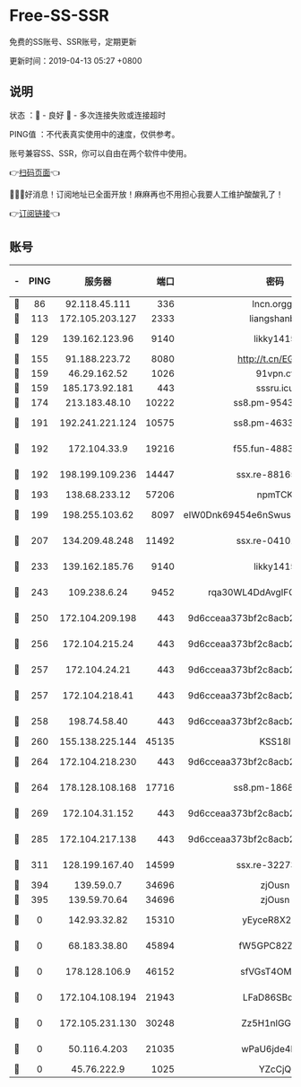 # Free-SS-SSR

免费的SS账号、SSR账号，定期更新

更新时间：2019-04-13 05:27 +0800

## 说明

状态     ：🙂 - 良好 🙁 - 多次连接失败或连接超时

PING值   ：不代表真实使用中的速度，仅供参考。

账号兼容SS、SSR，你可以自由在两个软件中使用。

👉[扫码页面](https://liesauer.github.io/Free-SS-SSR/)👈

🎉🎉🎉好消息！订阅地址已全面开放！麻麻再也不用担心我要人工维护酸酸乳了！

👉[订阅链接](https://www.liesauer.net/yogurt/subscribe?ACCESS_TOKEN=DAYxR3mMaZAsaqUb)👈

## 账号

|-|PING|服务器|端口|密码|加密方式|区域|
|:----:|:----:|:-----:|-----:|:----:|:----:|:----:|
|🙂|86|92.118.45.111|336|lncn.orgg8|rc4|JP|
|🙂|113|172.105.203.127|2333|liangshanbo|chacha20|JP|
|🙂|129|139.162.123.96|9140|likky1415|aes-256-cfb|JP|
|🙂|155|91.188.223.72|8080|http://t.cn/EGJIyrl|rc4-md5|RU|
|🙂|159|46.29.162.52|1026|91vpn.cf|rc4-md5|RU|
|🙂|159|185.173.92.181|443|sssru.icu|rc4-md5|RU|
|🙂|174|213.183.48.10|10222|ss8.pm-95437297|rc4-md5|RU|
|🙂|191|192.241.221.124|10575|ss8.pm-46330259|aes-256-cfb|US|
|🙂|192|172.104.33.9|19216|f55.fun-48839243|aes-256-cfb|SG|
|🙂|192|198.199.109.236|14447|ssx.re-88165327|aes-256-cfb|US|
|🙂|193|138.68.233.12|57206|npmTCK|rc4-md5|US|
|🙂|199|198.255.103.62|8097|eIW0Dnk69454e6nSwuspv9DmS201tQ0D|aes-256-cfb|US|
|🙂|207|134.209.48.248|11492|ssx.re-04101326|aes-256-cfb|US|
|🙂|233|139.162.185.76|9140|likky1415|aes-256-cfb|DE|
|🙂|243|109.238.6.24|9452|rqa30WL4DdAvgIFG6Fs3znzTa|aes-256-cfb|FR|
|🙂|250|172.104.209.198|443|9d6cceaa373bf2c8acb22e60b6a58be6|aes-256-cfb|US|
|🙂|256|172.104.215.24|443|9d6cceaa373bf2c8acb22e60b6a58be6|aes-256-cfb|US|
|🙂|257|172.104.24.21|443|9d6cceaa373bf2c8acb22e60b6a58be6|aes-256-cfb|US|
|🙂|257|172.104.218.41|443|9d6cceaa373bf2c8acb22e60b6a58be6|aes-256-cfb|US|
|🙂|258|198.74.58.40|443|9d6cceaa373bf2c8acb22e60b6a58be6|aes-256-cfb|US|
|🙂|260|155.138.225.144|45135|KSS18l|rc4-md5|US|
|🙂|264|172.104.218.230|443|9d6cceaa373bf2c8acb22e60b6a58be6|aes-256-cfb|US|
|🙂|264|178.128.108.168|17716|ss8.pm-18684744|aes-256-cfb|SG|
|🙂|269|172.104.31.152|443|9d6cceaa373bf2c8acb22e60b6a58be6|aes-256-cfb|US|
|🙂|285|172.104.217.138|443|9d6cceaa373bf2c8acb22e60b6a58be6|aes-256-cfb|US|
|🙂|311|128.199.167.40|14599|ssx.re-32273729|aes-256-cfb|SG|
|🙂|394|139.59.0.7|34696|zjOusn|chacha20|IN|
|🙂|395|139.59.70.64|34696|zjOusn|chacha20|IN|
|🙁|0|142.93.32.82|15310|yEyceR8X2EVd|aes-256-cfb|GB|
|🙁|0|68.183.38.80|45894|fW5GPC82Z97G|aes-256-cfb|GB|
|🙁|0|178.128.106.9|46152|sfVGsT4OMxHC|aes-256-cfb|SG|
|🙁|0|172.104.108.194|21943|LFaD86SBq2lY|aes-256-cfb|JP|
|🙁|0|172.105.231.130|30248|Zz5H1nlGGKHx|aes-256-cfb|JP|
|🙁|0|50.116.4.203|21035|wPaU6jde4NZT|aes-256-cfb|US|
|🙁|0|45.76.222.9|1025|YZcCjQ|rc4-md5|JP|
